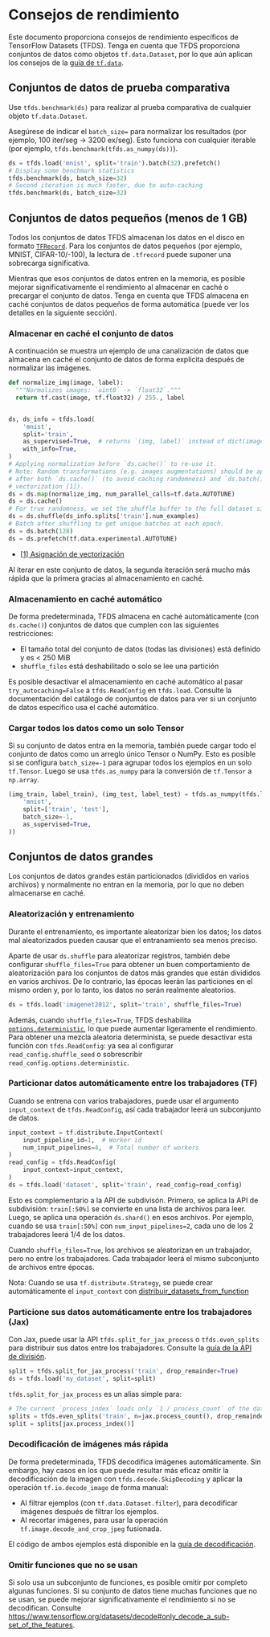 # Consejos de rendimiento

Este documento proporciona consejos de rendimiento específicos de TensorFlow Datasets (TFDS). Tenga en cuenta que TFDS proporciona conjuntos de datos como objetos `tf.data.Dataset`, por lo que aún aplican los consejos de la [guía de `tf.data`](https://www.tensorflow.org/guide/data_performance#optimize_performance).

## Conjuntos de datos de prueba comparativa

Use `tfds.benchmark(ds)` para realizar al prueba comparativa de cualquier objeto `tf.data.Dataset`.

Asegúrese de indicar el `batch_size=` para normalizar los resultados (por ejemplo, 100 iter/seg -&gt; 3200 ex/seg). Esto funciona con cualquier iterable (por ejemplo, `tfds.benchmark(tfds.as_numpy(ds))`).

```python
ds = tfds.load('mnist', split='train').batch(32).prefetch()
# Display some benchmark statistics
tfds.benchmark(ds, batch_size=32)
# Second iteration is much faster, due to auto-caching
tfds.benchmark(ds, batch_size=32)
```

## Conjuntos de datos pequeños (menos de 1 GB)

Todos los conjuntos de datos TFDS almacenan los datos en el disco en formato [`TFRecord`](https://www.tensorflow.org/tutorials/load_data/tfrecord). Para los conjuntos de datos pequeños (por ejemplo, MNIST, CIFAR-10/-100), la lectura de `.tfrecord` puede suponer una sobrecarga significativa.

Mientras que esos conjuntos de datos entren en la memoria, es posible mejorar significativamente el rendimiento al almacenar en caché o precargar el conjunto de datos. Tenga en cuenta que TFDS almacena en caché conjuntos de datos pequeños de forma automática (puede ver los detalles en la siguiente sección).

### Almacenar en caché el conjunto de datos

A continuación se muestra un ejemplo de una canalización de datos que almacena en caché el conjunto de datos de forma explícita después de normalizar las imágenes.

```python
def normalize_img(image, label):
  """Normalizes images: `uint8` -> `float32`."""
  return tf.cast(image, tf.float32) / 255., label


ds, ds_info = tfds.load(
    'mnist',
    split='train',
    as_supervised=True,  # returns `(img, label)` instead of dict(image=, ...)
    with_info=True,
)
# Applying normalization before `ds.cache()` to re-use it.
# Note: Random transformations (e.g. images augmentations) should be applied
# after both `ds.cache()` (to avoid caching randomness) and `ds.batch()` (for
# vectorization [1]).
ds = ds.map(normalize_img, num_parallel_calls=tf.data.AUTOTUNE)
ds = ds.cache()
# For true randomness, we set the shuffle buffer to the full dataset size.
ds = ds.shuffle(ds_info.splits['train'].num_examples)
# Batch after shuffling to get unique batches at each epoch.
ds = ds.batch(128)
ds = ds.prefetch(tf.data.experimental.AUTOTUNE)
```

- [[1] Asignación de vectorización](https://www.tensorflow.org/guide/data_performance#vectorizing_mapping)

Al iterar en este conjunto de datos, la segunda iteración será mucho más rápida que la primera gracias al almacenamiento en caché.

### Almacenamiento en caché automático

De forma predeterminada, TFDS almacena en caché automáticamente (con `ds.cache()`) conjuntos de datos que cumplen con las siguientes restricciones:

- El tamaño total del conjunto de datos (todas las divisiones) está definido y es &lt; 250 MiB
- `shuffle_files` está deshabilitado o solo se lee una partición

Es posible desactivar el almacenamiento en caché automático al pasar `try_autocaching=False` a `tfds.ReadConfig` en `tfds.load`. Consulte la documentación del catálogo de conjuntos de datos para ver si un conjunto de datos específico usa el caché automático.

### Cargar todos los datos como un solo Tensor

Si su conjunto de datos entra en la memoria, también puede cargar todo el conjunto de datos como un arreglo único Tensor o NumPy. Esto es posible si se configura `batch_size=-1` para agrupar todos los ejemplos en un solo `tf.Tensor`. Luego se usa `tfds.as_numpy` para la conversión de `tf.Tensor` a `np.array`.

```python
(img_train, label_train), (img_test, label_test) = tfds.as_numpy(tfds.load(
    'mnist',
    split=['train', 'test'],
    batch_size=-1,
    as_supervised=True,
))
```

## Conjuntos de datos grandes

Los conjuntos de datos grandes están particionados (divididos en varios archivos) y normalmente no entran en la memoria, por lo que no deben almacenarse en caché.

### Aleatorización y entrenamiento

Durante el entrenamiento, es importante aleatorizar bien los datos; los datos mal aleatorizados pueden causar que el entranamiento sea menos preciso.

Aparte de usar `ds.shuffle` para aleatorizar registros, también debe configurar `shuffle_files=True` para obtener un buen comportamiento de aleatorización para los conjuntos de datos más grandes que están divididos en varios archivos. De lo contrario, las épocas leerán las particiones en el mismo orden y, por lo tanto, los datos no serán realmente aleatorios.

```python
ds = tfds.load('imagenet2012', split='train', shuffle_files=True)
```

Además, cuando `shuffle_files=True`, TFDS deshabilita [`options.deterministic`](https://www.tensorflow.org/api_docs/python/tf/data/Options#deterministic), lo que puede aumentar ligeramente el rendimiento. Para obtener una mezcla aleatoria determinista, se puede desactivar esta función con `tfds.ReadConfig`: ya sea al configurar `read_config.shuffle_seed` o sobrescribir `read_config.options.deterministic`.

### Particionar datos automáticamente entre los trabajadores (TF)

Cuando se entrena con varios trabajadores, puede usar el argumento `input_context` de `tfds.ReadConfig`, así cada trabajador leerá un subconjunto de datos.

```python
input_context = tf.distribute.InputContext(
    input_pipeline_id=1,  # Worker id
    num_input_pipelines=4,  # Total number of workers
)
read_config = tfds.ReadConfig(
    input_context=input_context,
)
ds = tfds.load('dataset', split='train', read_config=read_config)
```

Esto es complementario a la API de subdivisón. Primero, se aplica la API de subdivisión: `train[:50%]` se convierte en una lista de archivos para leer. Luego, se aplica una operación `ds.shard()` en esos archivos. Por ejemplo, cuando se usa `train[:50%]` con `num_input_pipelines=2`, cada uno de los 2 trabajadores leerá 1/4 de los datos.

Cuando `shuffle_files=True`, los archivos se aleatorizan en un trabajador, pero no entre los trabajadores. Cada trabajador leerá el mismo subconjunto de archivos entre épocas.

Nota: Cuando se usa `tf.distribute.Strategy`, se puede crear automáticamente el `input_context` con [distribuir_datasets_from_function](https://www.tensorflow.org/api_docs/python/tf/distribute/Strategy#distribute_datasets_from_function)

### Particione sus datos automáticamente entre los trabajadores (Jax)

Con Jax, puede usar la API `tfds.split_for_jax_process` o `tfds.even_splits` para distribuir sus datos entre los trabajadores. Consulte la [guía de la API de división](https://www.tensorflow.org/datasets/splits).

```python
split = tfds.split_for_jax_process('train', drop_remainder=True)
ds = tfds.load('my_dataset', split=split)
```

`tfds.split_for_jax_process` es un alias simple para:

```python
# The current `process_index` loads only `1 / process_count` of the data.
splits = tfds.even_splits('train', n=jax.process_count(), drop_remainder=True)
split = splits[jax.process_index()]
```

### Decodificación de imágenes más rápida

De forma predeterminada, TFDS decodifica imágenes automáticamente. Sin embargo, hay casos en los que puede resultar más eficaz omitir la decodificación de la imagen con `tfds.decode.SkipDecoding` y aplicar la operación `tf.io.decode_image` de forma manual:

- Al filtrar ejemplos (con `tf.data.Dataset.filter`), para decodificar imágenes después de filtrar los ejemplos.
- Al recortar imágenes, para usar la operación `tf.image.decode_and_crop_jpeg` fusionada.

El código de ambos ejemplos está disponible en la [guía de decodificación](https://www.tensorflow.org/datasets/decode#usage_examples).

### Omitir funciones que no se usan

Si solo usa un subconjunto de funciones, es posible omitir por completo algunas funciones. Si su conjunto de datos tiene muchas funciones que no se usan, se puede mejorar significativamente el rendimiento si no se decodifican. Consulte https://www.tensorflow.org/datasets/decode#only_decode_a_sub-set_of_the_features.
